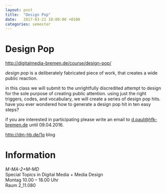 ```yaml
---
layout: post
title:  "Design Pop"
date:   2017-03-21 10:00:00 +0100
categories: semester
---
```


# Design Pop



<http://digitalmedia-bremen.de/course/design-pop/>

*design pop* is a deliberately fabricated piece of work, that creates a wide public reaction.

in this class we will submit to the unrightfully discredited attempt to design for the sole purpose of creating public attention. using just the right triggers, codes, and vocabulary, we will create a series of design pop hits. have you ever wondered how to generate a design pop hit in ten easy steps?

if you are interested in participating please write an email to d.paul@hfk-bremen.de until 09.04.2016.

<http://dm-hb.de/1q> blog

# Information

*M-MA-2+M-MD*   
Special Topics in Digital Media + Media Design   
Montag 10.00 – 18.00 Uhr   
Raum 2_11.080




